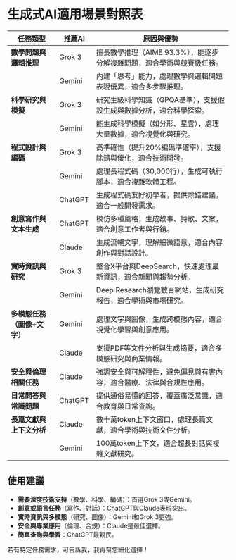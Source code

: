 # 生成式AI適用場景對照表

| 任務類型                  | 推薦AI         | 原因與優勢                                                                 |
|---------------------------|----------------|---------------------------------------------------------------------------|
| **數學問題與邏輯推理**    | Grok 3         | 擅長數學推理（AIME 93.3%），能逐步分解複雜問題，適合學術與競賽級任務。     |
|                           | Gemini         | 內建「思考」能力，處理數學與邏輯問題表現優異，適合多步驟推理。             |
| **科學研究與模擬**        | Grok 3         | 研究生級科學知識（GPQA基準），支援假設生成與數據分析，適合科學探索。       |
|                           | Gemini         | 能生成科學模擬（如分形、星雲），處理大量數據，適合視覺化與研究。           |
| **程式設計與編碼**        | Grok 3         | 高準確性（提升20%編碼準確率），支援除錯與優化，適合技術開發。               |
|                           | Gemini         | 處理長程式碼（30,000行），生成可執行腳本，適合複雜軟體工程。                |
|                           | ChatGPT        | 生成程式碼友好初學者，提供除錯建議，適合一般開發需求。                     |
| **創意寫作與文本生成**    | ChatGPT        | 模仿多種風格，生成故事、詩歌、文案，適合創意工作者與行銷。                 |
|                           | Claude         | 生成流暢文字，理解細微語意，適合內容創作與對話設計。                       |
| **實時資訊與研究**        | Grok 3         | 整合X平台與DeepSearch，快速處理最新資訊，適合新聞與趨勢分析。               |
|                           | Gemini         | Deep Research瀏覽數百網站，生成研究報告，適合學術與市場研究。              |
| **多模態任務（圖像+文字）**| Gemini         | 處理文字與圖像，生成跨模態內容，適合視覺化學習與創意應用。                 |
|                           | Claude         | 支援PDF等文件分析與生成摘要，適合多模態研究與商業情報。                    |
| **安全與倫理相關任務**    | Claude         | 強調安全與可解釋性，避免偏見與有害內容，適合醫療、法律與合規性應用。       |
| **日常問答與常識問題**    | ChatGPT        | 提供通俗易懂的回答，覆蓋廣泛常識，適合教育與日常查詢。                     |
| **長篇文獻與上下文分析**  | Claude         | 數十萬token上下文窗口，處理長篇文獻，適合學術與技術文件分析。               |
|                           | Gemini         | 100萬token上下文，適合超長對話與複雜文獻研究。                             |

## 使用建議
- **需要深度技術支持**（數學、科學、編碼）：首選Grok 3或Gemini。
- **創意或語言任務**（寫作、對話）：ChatGPT與Claude表現突出。
- **實時資訊與多模態**（研究、圖像）：Gemini和Grok 3更強。
- **安全與專業應用**（倫理、合規）：Claude是最佳選擇。
- **簡單查詢與學習**：ChatGPT最親民。

若有特定任務需求，可告訴我，我再幫您細化選擇！

